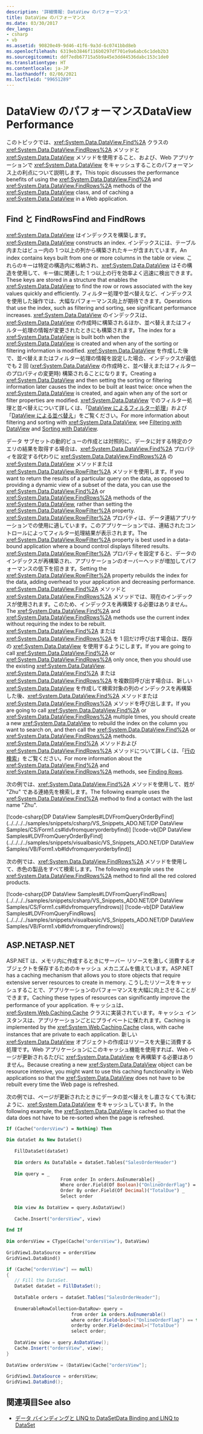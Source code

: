 ```yaml
---
description: '詳細情報: DataView のパフォーマンス'
title: DataView のパフォーマンス
ms.date: 03/30/2017
dev_langs:
- csharp
- vb
ms.assetid: 90820e49-9d46-41f6-9a3d-6c0741bbd8eb
ms.openlocfilehash: 6319eb3846f116b0297df701e9a6abc6c1deb2b3
ms.sourcegitcommit: ddf7edb67715a5b9a45e3dd44536dabc153c1de0
ms.translationtype: HT
ms.contentlocale: ja-JP
ms.lasthandoff: 02/06/2021
ms.locfileid: "99651289"
---
```

# <a name="dataview-performance"></a><span data-ttu-id="34dae-103">DataView のパフォーマンス</span><span class="sxs-lookup"><span data-stu-id="34dae-103">DataView Performance</span></span>

<span data-ttu-id="34dae-104">このトピックでは、<xref:System.Data.DataView.Find%2A> クラスの <xref:System.Data.DataView.FindRows%2A> メソッドと <xref:System.Data.DataView> メソッドを使用すること、および、Web アプリケーションで <xref:System.Data.DataView> をキャッシュすることのパフォーマンス上の利点について説明します。</span><span class="sxs-lookup"><span data-stu-id="34dae-104">This topic discusses the performance benefits of using the <xref:System.Data.DataView.Find%2A> and <xref:System.Data.DataView.FindRows%2A> methods of the <xref:System.Data.DataView> class, and of caching a <xref:System.Data.DataView> in a Web application.</span></span>  
  
## <a name="find-and-findrows"></a><span data-ttu-id="34dae-105">Find と FindRows</span><span class="sxs-lookup"><span data-stu-id="34dae-105">Find and FindRows</span></span>  

 <span data-ttu-id="34dae-106"><xref:System.Data.DataView> はインデックスを構築します。</span><span class="sxs-lookup"><span data-stu-id="34dae-106"><xref:System.Data.DataView> constructs an index.</span></span> <span data-ttu-id="34dae-107">インデックスには、テーブル内またはビュー内の 1 つ以上の列から構築されたキーが含まれています。</span><span class="sxs-lookup"><span data-stu-id="34dae-107">An index contains keys built from one or more columns in the table or view.</span></span> <span data-ttu-id="34dae-108">これらのキーは特定の構造内に格納され、<xref:System.Data.DataView> はその構造を使用して、キー値に関連した 1 つ以上の行を効率よく迅速に検出できます。</span><span class="sxs-lookup"><span data-stu-id="34dae-108">These keys are stored in a structure that enables the <xref:System.Data.DataView> to find the row or rows associated with the key values quickly and efficiently.</span></span> <span data-ttu-id="34dae-109">フィルター処理や並べ替えなど、インデックスを使用した操作では、大幅なパフォーマンス向上が期待できます。</span><span class="sxs-lookup"><span data-stu-id="34dae-109">Operations that use the index, such as filtering and sorting, see significant performance increases.</span></span> <span data-ttu-id="34dae-110"><xref:System.Data.DataView> のインデックスは、<xref:System.Data.DataView> の作成時に構築されるほか、並べ替えまたはフィルター処理の情報が変更されたときにも構築されます。</span><span class="sxs-lookup"><span data-stu-id="34dae-110">The index for a <xref:System.Data.DataView> is built both when the <xref:System.Data.DataView> is created and when any of the sorting or filtering information is modified.</span></span> <span data-ttu-id="34dae-111"><xref:System.Data.DataView> を作成した後で、並べ替えまたはフィルター処理の情報を設定した場合、インデックスが最低でも 2 回 (<xref:System.Data.DataView> の作成時と、並べ替えまたはフィルターのプロパティの変更時) 構築されることになります。</span><span class="sxs-lookup"><span data-stu-id="34dae-111">Creating a <xref:System.Data.DataView> and then setting the sorting or filtering information later causes the index to be built at least twice: once when the <xref:System.Data.DataView> is created, and again when any of the sort or filter properties are modified.</span></span> <span data-ttu-id="34dae-112"><xref:System.Data.DataView> でのフィルター処理と並べ替えについて詳しくは、「[DataView によるフィルター処理](filtering-with-dataview-linq-to-dataset.md)」および「[DataView による並べ替え](sorting-with-dataview-linq-to-dataset.md)」をご覧ください。</span><span class="sxs-lookup"><span data-stu-id="34dae-112">For more information about filtering and sorting with <xref:System.Data.DataView>, see [Filtering with DataView](filtering-with-dataview-linq-to-dataset.md) and [Sorting with DataView](sorting-with-dataview-linq-to-dataset.md).</span></span>  
  
 <span data-ttu-id="34dae-113">データ サブセットの動的ビューの作成とは対照的に、データに対する特定のクエリの結果を取得する場合は、<xref:System.Data.DataView.Find%2A> プロパティを設定する代わりに <xref:System.Data.DataView.FindRows%2A> の <xref:System.Data.DataView> メソッドまたは <xref:System.Data.DataView.RowFilter%2A> メソッドを使用します。</span><span class="sxs-lookup"><span data-stu-id="34dae-113">If you want to return the results of a particular query on the data, as opposed to providing a dynamic view of a subset of the data, you can use the <xref:System.Data.DataView.Find%2A> or <xref:System.Data.DataView.FindRows%2A> methods of the <xref:System.Data.DataView>, rather than setting the <xref:System.Data.DataView.RowFilter%2A> property.</span></span> <span data-ttu-id="34dae-114"><xref:System.Data.DataView.RowFilter%2A> プロパティは、データ連結アプリケーションでの使用に適しています。このアプリケーションでは、連結されたコントロールによってフィルター処理結果が表示されます。</span><span class="sxs-lookup"><span data-stu-id="34dae-114">The <xref:System.Data.DataView.RowFilter%2A> property is best used in a data-bound application where a bound control displays filtered results.</span></span> <span data-ttu-id="34dae-115"><xref:System.Data.DataView.RowFilter%2A> プロパティを設定すると、データのインデックスが再構築され、アプリケーションのオーバーヘッドが増加してパフォーマンスの低下を招きます。</span><span class="sxs-lookup"><span data-stu-id="34dae-115">Setting the <xref:System.Data.DataView.RowFilter%2A> property rebuilds the index for the data, adding overhead to your application and decreasing performance.</span></span> <span data-ttu-id="34dae-116"><xref:System.Data.DataView.Find%2A> メソッドと <xref:System.Data.DataView.FindRows%2A> メソッドでは、現在のインデックスが使用されます。このため、インデックスを再構築する必要はありません。</span><span class="sxs-lookup"><span data-stu-id="34dae-116">The <xref:System.Data.DataView.Find%2A> and <xref:System.Data.DataView.FindRows%2A> methods use the current index without requiring the index to be rebuilt.</span></span> <span data-ttu-id="34dae-117"><xref:System.Data.DataView.Find%2A> または <xref:System.Data.DataView.FindRows%2A> を 1 回だけ呼び出す場合は、既存の <xref:System.Data.DataView> を使用するようにします。</span><span class="sxs-lookup"><span data-stu-id="34dae-117">If you are going to call <xref:System.Data.DataView.Find%2A> or <xref:System.Data.DataView.FindRows%2A> only once, then you should use the existing <xref:System.Data.DataView>.</span></span> <span data-ttu-id="34dae-118"><xref:System.Data.DataView.Find%2A> または <xref:System.Data.DataView.FindRows%2A> を複数回呼び出す場合は、新しい <xref:System.Data.DataView> を作成して検索対象の列のインデックスを再構築した後、<xref:System.Data.DataView.Find%2A> メソッドまたは <xref:System.Data.DataView.FindRows%2A> メソッドを呼び出します。</span><span class="sxs-lookup"><span data-stu-id="34dae-118">If you are going to call <xref:System.Data.DataView.Find%2A> or <xref:System.Data.DataView.FindRows%2A> multiple times, you should create a new <xref:System.Data.DataView> to rebuild the index on the column you want to search on, and then call the <xref:System.Data.DataView.Find%2A> or <xref:System.Data.DataView.FindRows%2A> methods.</span></span> <span data-ttu-id="34dae-119"><xref:System.Data.DataView.Find%2A> メソッドおよび <xref:System.Data.DataView.FindRows%2A> メソッドについて詳しくは、「[行の検索](./dataset-datatable-dataview/finding-rows.md)」をご覧ください。</span><span class="sxs-lookup"><span data-stu-id="34dae-119">For more information about the <xref:System.Data.DataView.Find%2A> and <xref:System.Data.DataView.FindRows%2A> methods, see [Finding Rows](./dataset-datatable-dataview/finding-rows.md).</span></span>  
  
 <span data-ttu-id="34dae-120">次の例では、<xref:System.Data.DataView.Find%2A> メソッドを使用して、姓が "Zhu" である連絡先を検索します。</span><span class="sxs-lookup"><span data-stu-id="34dae-120">The following example uses the <xref:System.Data.DataView.Find%2A> method to find a contact with the last name "Zhu".</span></span>  
  
 [!code-csharp[DP DataView Samples#LDVFromQueryOrderByFind](../../../../samples/snippets/csharp/VS_Snippets_ADO.NET/DP DataView Samples/CS/Form1.cs#ldvfromqueryorderbyfind)]
 [!code-vb[DP DataView Samples#LDVFromQueryOrderByFind](../../../../samples/snippets/visualbasic/VS_Snippets_ADO.NET/DP DataView Samples/VB/Form1.vb#ldvfromqueryorderbyfind)]  
  
 <span data-ttu-id="34dae-121">次の例では、<xref:System.Data.DataView.FindRows%2A> メソッドを使用して、赤色の製品をすべて検索します。</span><span class="sxs-lookup"><span data-stu-id="34dae-121">The following example uses the <xref:System.Data.DataView.FindRows%2A> method to find all the red colored products.</span></span>  
  
 [!code-csharp[DP DataView Samples#LDVFromQueryFindRows](../../../../samples/snippets/csharp/VS_Snippets_ADO.NET/DP DataView Samples/CS/Form1.cs#ldvfromqueryfindrows)]
 [!code-vb[DP DataView Samples#LDVFromQueryFindRows](../../../../samples/snippets/visualbasic/VS_Snippets_ADO.NET/DP DataView Samples/VB/Form1.vb#ldvfromqueryfindrows)]  
  
## <a name="aspnet"></a><span data-ttu-id="34dae-122">ASP.NET</span><span class="sxs-lookup"><span data-stu-id="34dae-122">ASP.NET</span></span>  

 <span data-ttu-id="34dae-123">ASP.NET は、メモリ内に作成するときにサーバー リソースを激しく消費するオブジェクトを保存するためのキャッシュ メカニズムを備えています。</span><span class="sxs-lookup"><span data-stu-id="34dae-123">ASP.NET has a caching mechanism that allows you to store objects that require extensive server resources to create in memory.</span></span> <span data-ttu-id="34dae-124">こうしたリソースをキャッシュすることで、アプリケーションのパフォーマンスを大幅に向上させることができます。</span><span class="sxs-lookup"><span data-stu-id="34dae-124">Caching these types of resources can significantly improve the performance of your application.</span></span> <span data-ttu-id="34dae-125">キャッシュは、<xref:System.Web.Caching.Cache> クラスに実装されています。キャッシュ インスタンスは、アプリケーションごとにプライベートに保たれます。</span><span class="sxs-lookup"><span data-stu-id="34dae-125">Caching is implemented by the <xref:System.Web.Caching.Cache> class, with cache instances that are private to each application.</span></span> <span data-ttu-id="34dae-126">新しい <xref:System.Data.DataView> オブジェクトの作成はリソースを大量に消費する処理です。Web アプリケーションにこのキャッシュ機能を使用すれば、Web ページが更新されるたびに <xref:System.Data.DataView> を再構築する必要はありません。</span><span class="sxs-lookup"><span data-stu-id="34dae-126">Because creating a new <xref:System.Data.DataView> object can be resource intensive, you might want to use this caching functionality in Web applications so that the <xref:System.Data.DataView> does not have to be rebuilt every time the Web page is refreshed.</span></span>  
  
 <span data-ttu-id="34dae-127">次の例では、ページが更新されたときにデータの並べ替えをし直さなくても済むように、<xref:System.Data.DataView> をキャッシュしています。</span><span class="sxs-lookup"><span data-stu-id="34dae-127">In the following example, the <xref:System.Data.DataView> is cached so that the data does not have to be re-sorted when the page is refreshed.</span></span>  
  
```vb  
If (Cache("ordersView") = Nothing) Then  
  
Dim dataSet As New DataSet()  
  
   FillDataSet(dataSet)  
  
   Dim orders As DataTable = dataSet.Tables("SalesOrderHeader")  
  
   Dim query = _  
                    From order In orders.AsEnumerable() _  
                    Where order.Field(Of Boolean)("OnlineOrderFlag") = True _  
                    Order By order.Field(Of Decimal)("TotalDue") _  
                    Select order  
  
   Dim view As DataView = query.AsDataView()  
  
   Cache.Insert("ordersView", view)  
  
End If  
  
Dim ordersView = CType(Cache("ordersView"), DataView)  
  
GridView1.DataSource = ordersView  
GridView1.DataBind()  
```  
  
```csharp  
if (Cache["ordersView"] == null)  
{  
   // Fill the DataSet.
   DataSet dataSet = FillDataSet();  
  
   DataTable orders = dataSet.Tables["SalesOrderHeader"];  
  
   EnumerableRowCollection<DataRow> query =  
                        from order in orders.AsEnumerable()  
                        where order.Field<bool>("OnlineOrderFlag") == true  
                        orderby order.Field<decimal>("TotalDue")  
                        select order;  
  
   DataView view = query.AsDataView();  
   Cache.Insert("ordersView", view);  
}  
  
DataView ordersView = (DataView)Cache["ordersView"];  
  
GridView1.DataSource = ordersView;  
GridView1.DataBind();  
```  
  
## <a name="see-also"></a><span data-ttu-id="34dae-128">関連項目</span><span class="sxs-lookup"><span data-stu-id="34dae-128">See also</span></span>

- [<span data-ttu-id="34dae-129">データ バインディングと LINQ to DataSet</span><span class="sxs-lookup"><span data-stu-id="34dae-129">Data Binding and LINQ to DataSet</span></span>](data-binding-and-linq-to-dataset.md)
